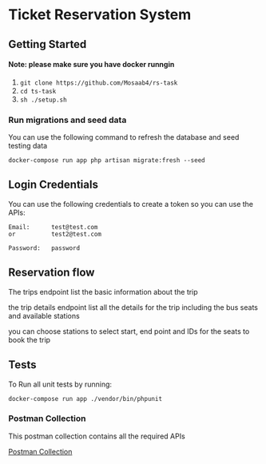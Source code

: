 # Ticket Reservation System

## Getting Started
#### Note: please make sure you have docker runngin
1. ```git clone https://github.com/Mosaab4/rs-task```
2. ``cd ts-task``
3. ```sh ./setup.sh```


### Run migrations and seed data
You can use the following command to refresh the database and seed testing data

```docker-compose run app php artisan migrate:fresh --seed```

## Login Credentials
You can use the following credentials to create a token so you can use the APIs:

```
Email:      test@test.com
or          test2@test.com

Password:   password
```

## Reservation flow
The trips endpoint list the basic information about the trip

the trip details endpoint list all the details for the trip including the bus seats and available stations

you can choose stations to select start, end point and IDs for the seats to book the trip

## Tests
To Run all unit tests by running:

```docker-compose run app ./vendor/bin/phpunit```

### Postman Collection
This postman collection contains all the required APIs

[Postman Collection](https://documenter.getpostman.com/view/2179951/2s93RXr9vC)
